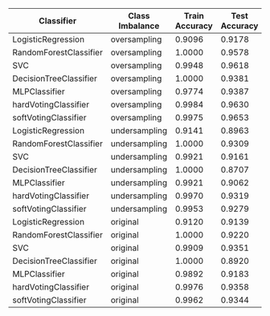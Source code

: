 | Classifier | Class Imbalance | Train Accuracy | Test Accuracy | Unseen Accuracy | Precision | Recall | F1 Score | ROC AUC |
|------------|-----------------|----------------|---------------|-----------------|-----------|--------|----------|---------|
| LogisticRegression |  oversampling | 0.9096 | 0.9178 | 0.8000 | 0.9178 | 0.9178 | 0.9178 | 0.9754 |
| RandomForestClassifier |  oversampling | 1.0000 | 0.9578 | 0.9000 | 0.9579 | 0.9578 | 0.9578 | 0.9944 |
| SVC |  oversampling | 0.9948 | 0.9618 | 0.9000 | 0.9624 | 0.9618 | 0.9618 | 0.9915 |
| DecisionTreeClassifier |  oversampling | 1.0000 | 0.9381 | 0.9000 | 0.9386 | 0.9381 | 0.9381 | 0.9381 |
| MLPClassifier |  oversampling | 0.9774 | 0.9387 | 0.9000 | 0.9406 | 0.9387 | 0.9386 | 0.9786 |
| hardVotingClassifier |  oversampling | 0.9984 | 0.9630 | 0.9000 | 0.9634 | 0.9630 | 0.9630 | 0.9630 |
| softVotingClassifier |  oversampling | 0.9975 | 0.9653 | 0.8000 | 0.9655 | 0.9653 | 0.9653 | 0.9951 |
| LogisticRegression |  undersampling | 0.9141 | 0.8963 | 0.8000 | 0.8965 | 0.8963 | 0.8963 | 0.9585 |
| RandomForestClassifier |  undersampling | 1.0000 | 0.9309 | 0.8000 | 0.9310 | 0.9309 | 0.9309 | 0.9812 |
| SVC |  undersampling | 0.9921 | 0.9161 | 0.7000 | 0.9168 | 0.9161 | 0.9161 | 0.9762 |
| DecisionTreeClassifier |  undersampling | 1.0000 | 0.8707 | 0.7000 | 0.8708 | 0.8707 | 0.8707 | 0.8707 |
| MLPClassifier |  undersampling | 0.9921 | 0.9062 | 0.8000 | 0.9063 | 0.9062 | 0.9062 | 0.9617 |
| hardVotingClassifier |  undersampling | 0.9970 | 0.9319 | 0.8000 | 0.9320 | 0.9319 | 0.9319 | 0.9319 |
| softVotingClassifier |  undersampling | 0.9953 | 0.9279 | 0.6000 | 0.9284 | 0.9279 | 0.9279 | 0.9788 |
| LogisticRegression |  original | 0.9120 | 0.9139 | 1.0000 | 0.9136 | 0.9139 | 0.9137 | 0.9735 |
| RandomForestClassifier |  original | 1.0000 | 0.9220 | 0.7000 | 0.9222 | 0.9220 | 0.9213 | 0.9836 |
| SVC |  original | 0.9909 | 0.9351 | 1.0000 | 0.9354 | 0.9351 | 0.9352 | 0.9824 |
| DecisionTreeClassifier |  original | 1.0000 | 0.8920 | 0.7000 | 0.8922 | 0.8920 | 0.8921 | 0.8849 |
| MLPClassifier |  original | 0.9892 | 0.9183 | 0.7000 | 0.9185 | 0.9183 | 0.9184 | 0.9711 |
| hardVotingClassifier |  original | 0.9976 | 0.9358 | 1.0000 | 0.9357 | 0.9358 | 0.9357 | 0.9294 |
| softVotingClassifier |  original | 0.9962 | 0.9344 | 0.7000 | 0.9342 | 0.9344 | 0.9342 | 0.9855 |
